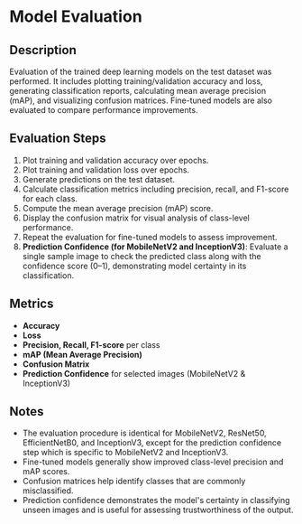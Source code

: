 # Model Evaluation

## Description
Evaluation of the trained deep learning models on the test dataset was performed. It includes plotting training/validation accuracy and loss, generating classification reports, calculating mean average precision (mAP), and visualizing confusion matrices. Fine-tuned models are also evaluated to compare performance improvements.

## Evaluation Steps
1. Plot training and validation accuracy over epochs.
2. Plot training and validation loss over epochs.
3. Generate predictions on the test dataset.
4. Calculate classification metrics including precision, recall, and F1-score for each class.
5. Compute the mean average precision (mAP) score.
6. Display the confusion matrix for visual analysis of class-level performance.
7. Repeat the evaluation for fine-tuned models to assess improvement.
8. **Prediction Confidence (for MobileNetV2 and InceptionV3)**: Evaluate a single sample image to check the predicted class along with the confidence score (0–1), demonstrating model certainty in its classification.

## Metrics
- **Accuracy**
- **Loss**
- **Precision, Recall, F1-score** per class
- **mAP (Mean Average Precision)**
- **Confusion Matrix**
- **Prediction Confidence** for selected images (MobileNetV2 & InceptionV3)

## Notes
- The evaluation procedure is identical for MobileNetV2, ResNet50, EfficientNetB0, and InceptionV3, except for the prediction confidence step which is specific to MobileNetV2 and InceptionV3.
- Fine-tuned models generally show improved class-level precision and mAP scores.
- Confusion matrices help identify classes that are commonly misclassified.
- Prediction confidence demonstrates the model's certainty in classifying unseen images and is useful for assessing trustworthiness of the output.


